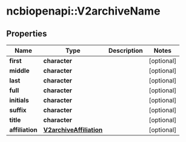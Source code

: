 # ncbiopenapi::V2archiveName


## Properties
Name | Type | Description | Notes
------------ | ------------- | ------------- | -------------
**first** | **character** |  | [optional] 
**middle** | **character** |  | [optional] 
**last** | **character** |  | [optional] 
**full** | **character** |  | [optional] 
**initials** | **character** |  | [optional] 
**suffix** | **character** |  | [optional] 
**title** | **character** |  | [optional] 
**affiliation** | [**V2archiveAffiliation**](v2archiveAffiliation.md) |  | [optional] 


